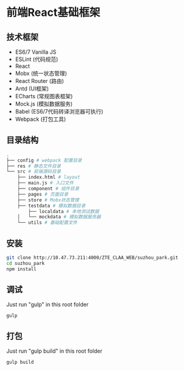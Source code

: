 # 前端React基础框架

## 技术框架

- ES6/7 Vanilla JS
- ESLint (代码规范)
- React
- Mobx (统一状态管理)
- React Router (路由)
- Antd (UI框架)
- ECharts (常规图表框架)
- Mock.js (模拟数据服务)
- Babel (ES6/7代码转译浏览器可执行)
- Webpack (打包工具)

## 目录结构

```bash
.
├── config # webpack 配置目录
├── res # 静态文件目录
└── src # 前端源码目录
    ├── index.html # layout
    ├── main.js # 入口文件
    ├── component # 组件目录
    ├── pages # 页面目录
    ├── store # Mobx状态管理
    ├── testdata # 模拟数据目录
    	├── localdata # 本地测试数据
    │   └── mockdata # 模拟数据服务器
    └── utils # 基础配置文件
```
## 安装

```bash
git clone http://10.47.73.211:4000/ZTE_CLAA_WEB/suzhou_park.git
cd suzhou_park
npm install
```

## 调试

Just run "gulp" in this root folder
```
gulp
```

## 打包

Just run "gulp build" in this root folder
```
gulp build
```

